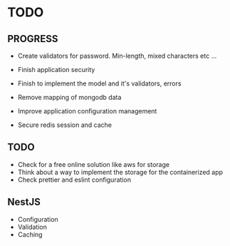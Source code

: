# TODO

## PROGRESS

- Create validators for password. Min-length, mixed characters etc ...

- Finish application security
- Finish to implement the model and it's validators, errors
- Remove mapping of mongodb data
- Improve application configuration management
- Secure redis session and cache

## TODO

- Check for a free online solution like aws for storage
- Think about a way to implement the storage for the containerized app
- Check prettier and eslint configuration

## NestJS

- Configuration
- Validation
- Caching